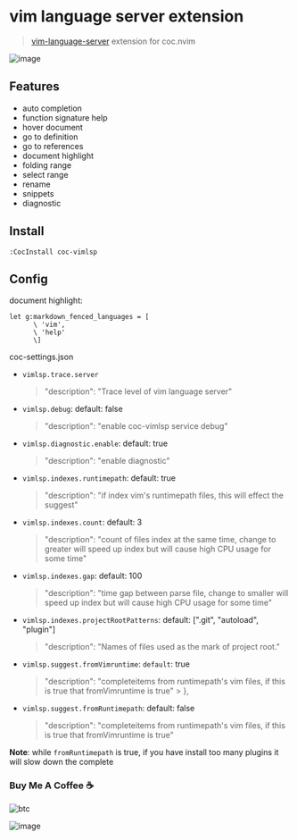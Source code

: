 # vim language server extension

> [vim-language-server](https://github.com/iamcco/vim-language-server)
> extension for coc.nvim

![image](https://user-images.githubusercontent.com/5492542/57384333-019b9880-71e3-11e9-9ee8-7e731944777b.png)

## Features

- auto completion
- function signature help
- hover document
- go to definition
- go to references
- document highlight
- folding range
- select range
- rename
- snippets
- diagnostic

## Install

``` vim
:CocInstall coc-vimlsp
```

## Config

document highlight:

``` vim
let g:markdown_fenced_languages = [
      \ 'vim',
      \ 'help'
      \]
```

coc-settings.json

- `vimlsp.trace.server`
  > "description": "Trace level of vim language server"
- `vimlsp.debug`: default: false
  > "description": "enable coc-vimlsp service debug"
- `vimlsp.diagnostic.enable`: default: true
  > "description": "enable diagnostic"
- `vimlsp.indexes.runtimepath`: default: true
  > "description": "if index vim's runtimepath files, this will effect the suggest"
- `vimlsp.indexes.count`: default: 3
  > "description": "count of files index at the same time, change to greater will speed up index but will cause high CPU usage for some time"
- `vimlsp.indexes.gap`: default: 100
  > "description": "time gap between parse file, change to smaller will speed up index but will cause high CPU usage for some time"
- `vimlsp.indexes.projectRootPatterns`: default: [".git", "autoload", "plugin"]
  > "description": "Names of files used as the mark of project root."
- `vimlsp.suggest.fromVimruntime`: `default`: true
  > "description": "completeitems from runtimepath's vim files, if this is true that fromVimruntime is true"  > },
- `vimlsp.suggest.fromRuntimepath`: default: false
  > "description": "completeitems from runtimepath's vim files, if this is true that fromVimruntime is true"

**Note**: while `fromRuntimepath` is true, if you have install too many plugins it will slow down the complete

### Buy Me A Coffee ☕️

![btc](https://img.shields.io/keybase/btc/iamcco.svg?style=popout-square)

![image](https://user-images.githubusercontent.com/5492542/42771079-962216b0-8958-11e8-81c0-520363ce1059.png)
